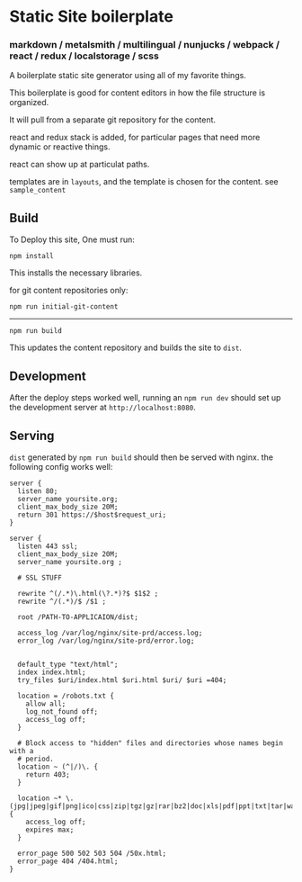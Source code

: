 # Static Site boilerplate
### markdown / metalsmith / multilingual / nunjucks / webpack / react / redux / localstorage / scss

A boilerplate static site generator using all of my favorite things.

This boilerplate is good for content editors in how the file structure is organized.

It will pull from a separate git repository for the content.

react and redux stack is added, for particular pages that need more dynamic or reactive things.

react can show up at particulat paths.

templates are in `layouts`, and the template is chosen for the content.  see `sample_content`

## Build

To Deploy this site, One must run:

```
npm install
```

This installs the necessary libraries.


for git content repositories only:

```
npm run initial-git-content
```

------------------------------------

```
npm run build
```

This updates the content repository and builds the site to `dist`.

## Development

After the deploy steps worked well, running an `npm run dev`  should set up the development server at `http://localhost:8080`.

## Serving

`dist` generated by `npm run build` should then be served with nginx.  the following config works well:

```
server {
  listen 80;
  server_name yoursite.org;
  client_max_body_size 20M;
  return 301 https://$host$request_uri;
}

server {
  listen 443 ssl;
  client_max_body_size 20M;
  server_name yoursite.org ;

  # SSL STUFF

  rewrite ^(/.*)\.html(\?.*)?$ $1$2 ;
  rewrite ^/(.*)/$ /$1 ;

  root /PATH-TO-APPLICAION/dist;

  access_log /var/log/nginx/site-prd/access.log;
  error_log /var/log/nginx/site-prd/error.log;


  default_type "text/html";
  index index.html;
  try_files $uri/index.html $uri.html $uri/ $uri =404;

  location = /robots.txt {
    allow all;
    log_not_found off;
    access_log off;
  }

  # Block access to "hidden" files and directories whose names begin with a
  # period.
  location ~ (^|/)\. {
    return 403;
  }

  location ~* \.(jpg|jpeg|gif|png|ico|css|zip|tgz|gz|rar|bz2|doc|xls|pdf|ppt|txt|tar|wav|bmp|rtf|js|mp3|avi|mov|flv|swf|woff|ttf|html)$ {
    access_log off;
    expires max;
  }

  error_page 500 502 503 504 /50x.html;
  error_page 404 /404.html;
}
```

